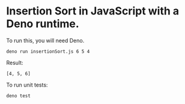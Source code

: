# Insertion Sort in JavaScript with a Deno runtime.

To run this, you will need Deno.

```
deno run insertionSort.js 6 5 4
```

Result: 
```
[4, 5, 6]
```

To run unit tests:

```
deno test
```
